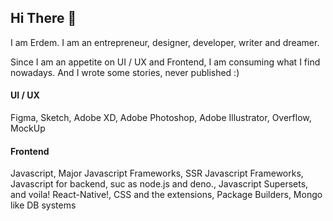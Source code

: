 ## Hi There 👋

I am Erdem. I am an entrepreneur, designer, developer, writer and dreamer.

Since I am an appetite on UI / UX and Frontend,
I am consuming what I find nowadays.
And I wrote some stories, never published :)

#### UI / UX
Figma, Sketch, Adobe XD, Adobe Photoshop, Adobe Illustrator, Overflow, MockUp

#### Frontend
Javascript, Major Javascript Frameworks, SSR Javascript Frameworks, Javascript for backend, suc as node.js and deno., Javascript Supersets, and voila! React-Native!, CSS and the extensions, Package Builders, Mongo like DB systems
